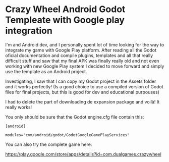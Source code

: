 # Crazy Wheel Android Godot Templeate with Google play integration


I'm and Android dev, and I personally spent lot of time looking for the way to integrate my game with Google Play platform. After reading all the Godot oficial documentation and compile plugins, templates and all that really difficult stuff and saw that my final APK was finally really old and not even working with new Google Play system I decided to move forward and simply use the template as an Android project.

Investigating, I saw that I can copy my Godot project in the Assets folder and it works perfectly! (Is a good choice to use a compiled version of Godot files for final projects, but this is good for dev and educational purpouses)

I had to delete the part of downloading de expansion package and voilà! It really works!

You only should be sure that the Godot engine.cfg file contain this:

```
[android]

modules="com/android/godot/GodotGoogleGamePlayServices"
```

You can also try the complete game here:

https://play.google.com/store/apps/details?id=com.dualgames.crazywheel
